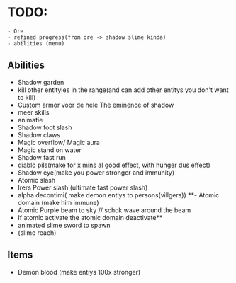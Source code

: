 # TODO:
    - Ore
    - refined progress(from ore -> shadow slime kinda)
    - abilities (menu)

## **Abilities**
  - Shadow garden
  - kill other entityies in the range(and can add other entitys you don't want to kill)
  - Custom armor voor de hele The eminence of shadow
  - meer skills
  - animatie
  - Shadow foot slash
  - Shadow claws
  - Magic overflow/ Magic aura
  - Magic stand on water
  - Shadow fast run
  - diablo pils(make for x mins al good effect, with hunger dus effect)
  - Shadow eye(make you power stronger and immunity)
  - Atomic slash
  - Irers Power slash (ultimate fast power slash)
  - alpha decontimi( make demon entiys to persons(villgers))
    **- Atomic domain (make him immune)
  - Atomic Purple beam to sky // schok wave around the beam
  - If atomic activate the atomic domain deactivate**
  - animated slime sword to spawn
  - (slime reach)

## **Items**
  - Demon blood (make entiys 100x stronger)